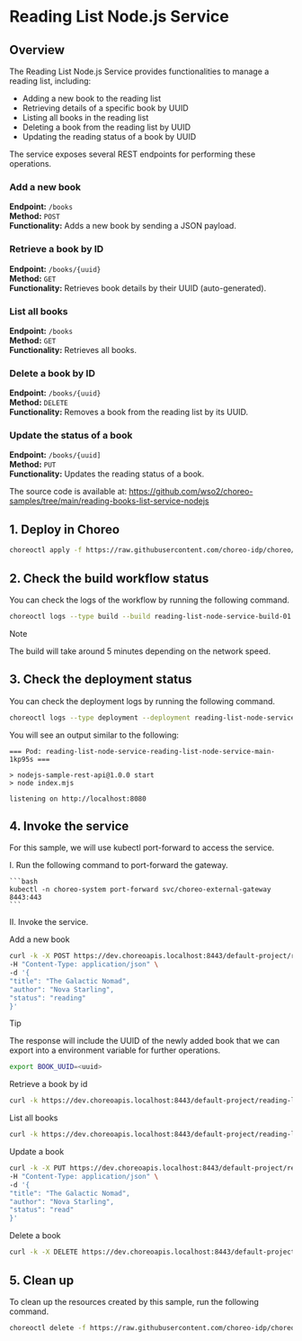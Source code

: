 # Reading List Node.js Service

## Overview

The Reading List Node.js Service provides functionalities to manage a reading list, including:

- Adding a new book to the reading list
- Retrieving details of a specific book by UUID
- Listing all books in the reading list
- Deleting a book from the reading list by UUID
- Updating the reading status of a book by UUID

The service exposes several REST endpoints for performing these operations.

### Add a new book

**Endpoint:** `/books`  
**Method:** `POST`  
**Functionality:** Adds a new book by sending a JSON payload.

### Retrieve a book by ID

**Endpoint:** `/books/{uuid}`  
**Method:** `GET`  
**Functionality:** Retrieves book details by their UUID (auto-generated).

### List all books

**Endpoint:** `/books`  
**Method:** `GET`  
**Functionality:** Retrieves all books.

### Delete a book by ID

**Endpoint:** `/books/{uuid}`  
**Method:** `DELETE`  
**Functionality:** Removes a book from the reading list by its UUID.

### Update the status of a book

**Endpoint:** `/books/{uuid]`  
**Method:** `PUT`  
**Functionality:** Updates the reading status of a book.

The source code is available at:
https://github.com/wso2/choreo-samples/tree/main/reading-books-list-service-nodejs

## 1. Deploy in Choreo

```bash
choreoctl apply -f https://raw.githubusercontent.com/choreo-idp/choreo/main/samples/deploying-applications/languages/node-js/reading-list-service.yaml
``` 

## 2. Check the build workflow status

You can check the logs of the workflow by running the following command.

```bash
choreoctl logs --type build --build reading-list-node-service-build-01 --organization default-org --project default-project --component reading-list-node-service
```

> [!NOTE]
> The build will take around 5 minutes depending on the network speed.

## 3. Check the deployment status

You can check the deployment logs by running the following command.

```bash
choreoctl logs --type deployment --deployment reading-list-node-service-development-deployment-01 --organization default-org --project default-project --component reading-list-node-service
```

You will see an output similar to the following:

```
=== Pod: reading-list-node-service-reading-list-node-service-main-1kp95s ===

> nodejs-sample-rest-api@1.0.0 start
> node index.mjs

listening on http://localhost:8080
```

## 4. Invoke the service

For this sample, we will use kubectl port-forward to access the service.

I. Run the following command to port-forward the gateway.

    ```bash
    kubectl -n choreo-system port-forward svc/choreo-external-gateway 8443:443
    ```

II. Invoke the service.

   Add a new book
   ```bash
   curl -k -X POST https://dev.choreoapis.localhost:8443/default-project/reading-list-node-service/reading-list/books \
   -H "Content-Type: application/json" \
   -d '{
   "title": "The Galactic Nomad",
   "author": "Nova Starling",
   "status": "reading"
   }'
   ```

> [!TIP]
> The response will include the UUID of the newly added book that we can
> export into a environment variable for further operations.
> ```bash
> export BOOK_UUID=<uuid>
> ```

   Retrieve a book by id
   ```bash
   curl -k https://dev.choreoapis.localhost:8443/default-project/reading-list-node-service/reading-list/books/${BOOK_UUID}
   ```

   List all books
   ```bash
   curl -k https://dev.choreoapis.localhost:8443/default-project/reading-list-node-service/reading-list/books
   ```

   Update a book
   ```bash
   curl -k -X PUT https://dev.choreoapis.localhost:8443/default-project/reading-list-node-service/reading-list/books/${BOOK_UUID} \
   -H "Content-Type: application/json" \
   -d '{
   "title": "The Galactic Nomad",
   "author": "Nova Starling",
   "status": "read"
   }'
   ```

   Delete a book
   ```bash
   curl -k -X DELETE https://dev.choreoapis.localhost:8443/default-project/reading-list-node-service/reading-list/books/${BOOK_UUID}
   ```

## 5. Clean up

To clean up the resources created by this sample, run the following command.

```bash
choreoctl delete -f https://raw.githubusercontent.com/choreo-idp/choreo/main/samples/deploying-applications/languages/node-js/reading-list-service.yaml
```
